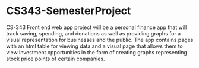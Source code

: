# CS343-SemesterProject
CS-343 Front end web app project will be a personal finance app that will track saving, spending, and donations
as well as providing graphs for a visual representation for businesses and the public. The app contains pages
with an html table for viewing data and a visual page that allows them to view investment opportunities in the
form of creating graphs representing stock price points of certain companies. 
